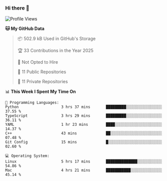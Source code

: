 ### Hi there 👋

<!--
**huayuan4396/huayuan4396** is a ✨ _special_ ✨ repository because its `README.md` (this file) appears on your GitHub profile.

Here are some ideas to get you started:

- 🔭 I’m currently working on ...
- 🌱 I’m currently learning ...
- 👯 I’m looking to collaborate on ...
- 🤔 I’m looking for help with ...
- 💬 Ask me about ...
- 📫 How to reach me: ...
- 😄 Pronouns: ...
- ⚡ Fun fact: ...
-->

<!--START_SECTION:waka-->
![Profile Views](http://img.shields.io/badge/Profile%20Views-1-blue)

**🐱 My GitHub Data** 

> 📦 502.9 kB Used in GitHub's Storage 
 > 
> 🏆 33 Contributions in the Year 2025
 > 
> 🚫 Not Opted to Hire
 > 
> 📜 11 Public Repositories 
 > 
> 🔑 11 Private Repositories 
 > 
📊 **This Week I Spent My Time On** 

```text
💬 Programming Languages: 
Python                   3 hrs 37 mins       █████████░░░░░░░░░░░░░░░░   37.55 % 
TypeScript               3 hrs 29 mins       █████████░░░░░░░░░░░░░░░░   36.11 % 
YAML                     1 hr 23 mins        ████░░░░░░░░░░░░░░░░░░░░░   14.37 % 
C++                      43 mins             ██░░░░░░░░░░░░░░░░░░░░░░░   07.48 % 
Git Config               15 mins             █░░░░░░░░░░░░░░░░░░░░░░░░   02.60 % 

💻 Operating System: 
Linux                    5 hrs 17 mins       ██████████████░░░░░░░░░░░   54.86 % 
Mac                      4 hrs 21 mins       ███████████░░░░░░░░░░░░░░   45.14 % 
```


<!--END_SECTION:waka-->

